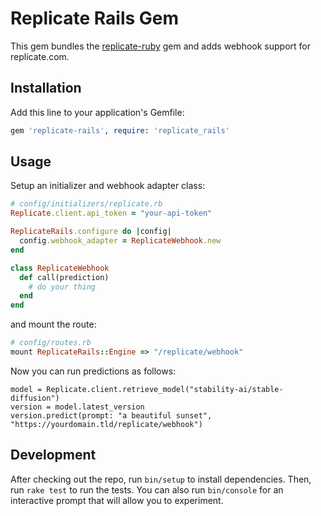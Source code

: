 # Replicate Rails Gem

This gem bundles the [replicate-ruby](https://github.com/dreamingtulpa/replicate-ruby) gem and adds webhook support for replicate.com.

## Installation

Add this line to your application's Gemfile:

```ruby
gem 'replicate-rails', require: 'replicate_rails'
```

## Usage

Setup an initializer and webhook adapter class:

```ruby
# config/initializers/replicate.rb
Replicate.client.api_token = "your-api-token"

ReplicateRails.configure do |config|
  config.webhook_adapter = ReplicateWebhook.new
end

class ReplicateWebhook
  def call(prediction)
    # do your thing
  end
end
```

and mount the route:

```ruby
# config/routes.rb
mount ReplicateRails::Engine => "/replicate/webhook"
```

Now you can run predictions as follows:

```
model = Replicate.client.retrieve_model("stability-ai/stable-diffusion")
version = model.latest_version
version.predict(prompt: "a beautiful sunset", "https://yourdomain.tld/replicate/webhook")
```

## Development

After checking out the repo, run `bin/setup` to install dependencies. Then, run `rake test` to run the tests. You can also run `bin/console` for an interactive prompt that will allow you to experiment.
